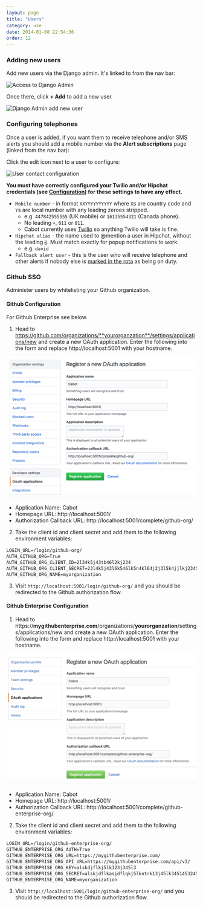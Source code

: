 ```yaml
---
layout: page
title: "Users"
category: use
date: 2014-01-08 22:54:36
order: 12
---
```


### Adding new users

Add new users via the Django admin. It's linked to from the nav bar:

![Access to Django Admin](/images/django-admin-link.png)

Once there, click **+ Add** to add a new user.

![Django Admin add new user](/images/django-admin-new-user.png)

### Configuring telephones

Once a user is added, if you want them to receive telephone and/or SMS alerts you should add a mobile number via the **Alert subscriptions** page (linked from the nav bar):

Click the <i class="icon-edit"></i> edit icon next to a user to configure:

![User contact configuration](/images/user-mobile-edit.png)

**You must have correctly configured your Twilio and/or Hipchat credentials (see [Configuration](configuration.html)) for these settings to have any effect.**

*   `Mobile number` - in format `XXYYYYYYYYYY` where `X`s are country code and `Y`s are local number with any leading zeroes stripped.
    *   e.g. `447842555555` (UK mobile) or `16135554321` (Canada phone).
    *   No leading `+`, `011` or `011`.
    *   Cabot currently uses [Twilio](http://twilio.com) so anything Twilio will take is fine.
*   `Hipchat alias` - the name used to @mention a user in Hipchat, without the leading `@`. Must match exactly for popup notifications to work.
    *   e.g. `david`
*   `Fallback alert user` - this is the user who will receive telephone and other alerts if nobody else is [marked in the rota](rota.html) as being on duty.

### Github SSO

Administer users by whitelisting your Github organization.

#### Github Configuration

For Github Enterprise see below.

1) Head to https://github.com/organizations/**yourorganzation**/settings/applications/new and create a new OAuth application.  Enter the following into the form and replace http://localhost:5001 with your hostname.

![Create OAuth application](/images/github-org-application.png)

* Application Name: Cabot
* Homepage URL: http://localhost:5001/
* Authorization Callback URL: http://localhost:5001/complete/github-org/

2) Take the client id and client secret and add them to the following environment variables:

```
LOGIN_URL=/login/github-org/
AUTH_GITHUB_ORG=True
AUTH_GITHUB_ORG_CLIENT_ID=2l34k5j43tb46l2kj234
AUTH_GITHUB_ORG_CLIENT_SECRET=23l4k5j43l6k546lk5n4kl64j2j3l5k4jjlkj2345
AUTH_GITHUB_ORG_NAME=myorganization
```

3) Visit `http://localhost:5001/login/github-org/` and you should be redirected to the Github authorization flow.

#### Github Enterprise Configuration

1) Head to https://**mygithubenterprise.com**/organizations/**yourorganzation**/settings/applications/new and create a new OAuth application.  Enter the following into the form and replace http://localhost:5001 with your hostname.

![Create OAuth application](/images/github-enterprise-org-application.png)

* Application Name: Cabot
* Homepage URL: http://localhost:5001/
* Authorization Callback URL: http://localhost:5001/complete/github-enterprise-org/

2) Take the client id and client secret and add them to the following environment variables:

```
LOGIN_URL=/login/github-enterprise-org/
GITHUB_ENTERPRISE_ORG_AUTH=True
GITHUB_ENTERPRISE_ORG_URL=https://mygithubenterprise.com/
GITHUB_ENTERPRISE_ORG_API_URL=https://mygithubenterprise.com/api/v3/
GITHUB_ENTERPRISE_ORG_KEY=alskdjflkj5lk123j345l3
GITHUB_ENTERPRISE_ORG_SECRET=alskjdflkasjdflqkj5lkntrk13j45lk3451453245
GITHUB_ENTERPRISE_ORG_NAME=myorganization
```

3) Visit `http://localhost:5001/login/github-enterprise-org/` and you should be redirected to the Github authorization flow.
